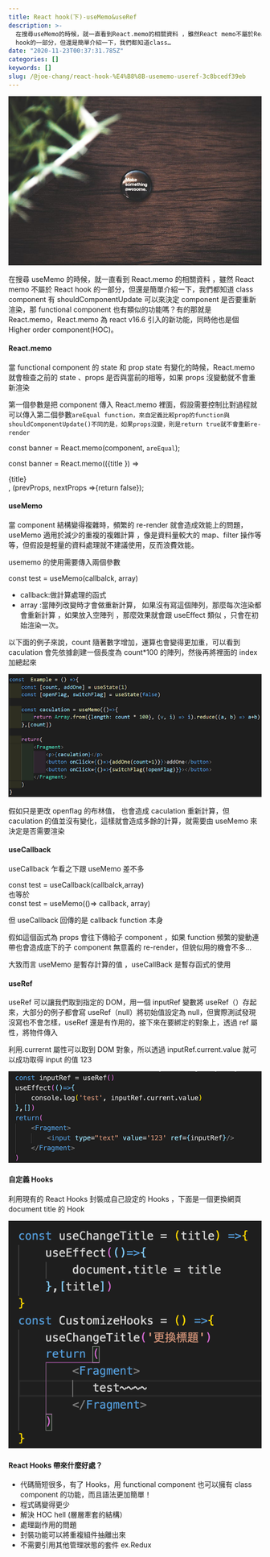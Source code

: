 ```yaml
---
title: React hook(下)-useMemo&useRef
description: >-
  在搜尋useMemo的時候，就一直看到React.memo的相關資料 ，雖然React memo不屬於React
  hook的一部分，但還是簡單介紹一下，我們都知道class…
date: "2020-11-23T00:37:31.785Z"
categories: []
keywords: []
slug: /@joe-chang/react-hook-%E4%B8%8B-usememo-useref-3c8bcedf39eb
---
```


![](/img/1__KCSa7ZwXlerkkbyXRfr2og.jpeg)

在搜尋 useMemo 的時候，就一直看到 React.memo 的相關資料 ，雖然 React memo 不屬於 React hook 的一部分，但還是簡單介紹一下，我們都知道 class component 有 shouldComponentUpdate 可以來決定 component 是否要重新渲染，那 functional component 也有類似的功能嗎？有的那就是 React.memo，React.memo 為 react v16.6 引入的新功能，同時他也是個 Higher order component(HOC)。

#### **React.memo**

當 functional component 的 state 和 prop state 有變化的時候，React.memo 就會檢查之前的 state 、props 是否與當前的相等，如果 props 沒變動就不會重新渲染

第一個參數是把 component 傳入 React.memo 裡面，假設需要控制比對過程就可以傳入第二個參數`areEqual function，來自定義比較prop的function與shouldComponentUpdate()不同的是，如果props沒變，則是return true就不會重新re-render`

const banner = React.memo(component, `areEqual`);

const banner = React.memo(({title }) => <div>{title}</div>, (prevProps, nextProps =>{return false});

#### useMemo

當 component 結構變得複雜時，頻繁的 re-render 就會造成效能上的問題，useMemo 適用於減少的重複的複雜計算 ，像是資料量較大的 map、filter 操作等等，但假設是輕量的資料處理就不建議使用，反而浪費效能。

usememo 的使用需要傳入兩個參數

const test = useMemo(callbalck, array)

- callback:做計算處理的函式
- array :當陣列改變時才會做重新計算， 如果沒有寫這個陣列，那麼每次渲染都會重新計算 ，如果放入空陣列 ，那麼效果就會跟 useEffect 類似 ，只會在初始渲染一次。

以下面的例子來說，count 隨著數字增加，運算也會變得更加重，可以看到 caculation 會先依據創建一個長度為 count\*100 的陣列，然後再將裡面的 index 加總起來

![](/img/1__uHx2qYRWJN7SKLP__DGyXvw.png)

假如只是更改 openflag 的布林值， 也會造成 caculation 重新計算，但 caculation 的值並沒有變化，這樣就會造成多餘的計算，就需要由 useMemo 來決定是否需要渲染

#### useCallback

useCallback 乍看之下跟 useMemo 差不多

const test = useCallback(callbalck,array)  
也等於  
const test = useMemo(()=> callback, array)

但 useCallback 回傳的是 callback function 本身

假如這個函式為 props 會往下傳給子 component ，如果 function 頻繁的變動連帶也會造成底下的子 component 無意義的 re-render，但貌似用的機會不多…

大致而言 useMemo 是暫存計算的值 ，useCallBack 是暫存函式的使用

#### useRef

useRef 可以讓我們取到指定的 DOM，用一個 inputRef 變數將 useRef（）存起來，大部分的例子都會寫 useRef（null）將初始值設定為 null，但實際測試發現沒寫也不會怎樣，useRef 還是有作用的，接下來在要綁定的對象上，透過 ref 屬性，將物件傳入

利用.currernt 屬性可以取到 DOM 對象，所以透過 inputRef.current.value 就可以成功取得 input 的值 123

![](/img/1__SA__gWjqZpXpsJLGIXNMrjw.png)

#### 自定義 Hooks

利用現有的 React Hooks 封裝成自己設定的 Hooks ，下面是一個更換網頁 document title 的 Hook

![](/img/1__B6pRleJ__FxpzySRX6EQFfw.png)

#### React Hooks 帶來什麼好處？

- 代碼簡短很多，有了 Hooks，用 functional component 也可以擁有 class component 的功能，而且語法更加簡單！
- 程式碼變得更少
- 解決 HOC hell (層層牽套的結構）
- 處理副作用的問題
- 封裝功能可以將重複組件抽離出來
- 不需要引用其他管理狀態的套件 ex.Redux
